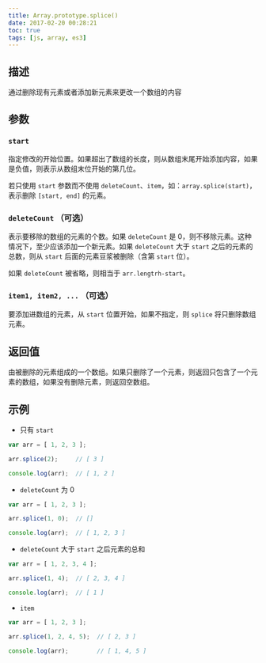 ```yaml
---
title: Array.prototype.splice()
date: 2017-02-20 00:28:21
toc: true
tags: [js, array, es3]
---
```


## 描述

通过删除现有元素或者添加新元素来更改一个数组的内容

## 参数

### `start`

指定修改的开始位置。如果超出了数组的长度，则从数组末尾开始添加内容，如果是负值，则表示从数组末位开始的第几位。

若只使用 `start` 参数而不使用 `deleteCount`、`item`，如：`array.splice(start)`，表示删除 `[start, end]` 的元素。

### `deleteCount` （可选）

表示要移除的数组的元素的个数。如果 `deleteCount` 是 0，则不移除元素。这种情况下，至少应该添加一个新元素。如果 `deleteCount` 大于 `start` 之后的元素的总数，则从 `start` 后面的元素豆浆被删除（含第 `start` 位）。

如果 `deleteCount` 被省略，则相当于 `arr.lengtrh-start`。

### `item1, item2, ...` （可选）

要添加进数组的元素，从 `start` 位置开始，如果不指定，则 `splice` 将只删除数组元素。


## 返回值

由被删除的元素组成的一个数组。如果只删除了一个元素，则返回只包含了一个元素的数组，如果没有删除元素，则返回空数组。

## 示例

+ 只有 `start`

```js
var arr = [ 1, 2, 3 ];

arr.splice(2);     // [ 3 ]

console.log(arr);  // [ 1, 2 ] 
```

+ `deleteCount` 为 0

```js
var arr = [ 1, 2, 3 ];

arr.splice(1, 0);  // []

console.log(arr);  // [ 1, 2, 3 ]

```

+ `deleteCount` 大于 `start` 之后元素的总和

```js
var arr = [ 1, 2, 3, 4 ];

arr.splice(1, 4);  // [ 2, 3, 4 ]

console.log(arr);  // [ 1 ]
```

+ `item`

```js
var arr = [ 1, 2, 3 ];

arr.splice(1, 2, 4, 5);  // [ 2, 3 ]

console.log(arr);        // [ 1, 4, 5 ]
```



